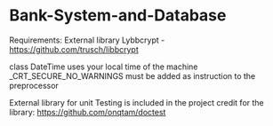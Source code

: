 # Bank-System-and-Database
Requirements: 
  External library Lybbcrypt -https://github.com/trusch/libbcrypt
  
  class DateTime uses your local time of the machine _CRT_SECURE_NO_WARNINGS must be added as instruction to the preprocessor
  
  External library for unit Testing is included in the project credit for the library: https://github.com/onqtam/doctest
